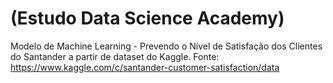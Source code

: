 # (Estudo Data Science Academy)
Modelo de Machine Learning - Prevendo o Nível de Satisfação dos Clientes do Santander a partir de dataset do Kaggle.
Fonte: https://www.kaggle.com/c/santander-customer-satisfaction/data
